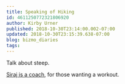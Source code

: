 ```yaml
---
title: Speaking of Hiking
id: 4611250772321806920
author: Kirby Urner
published: 2018-10-30T23:14:00.002-07:00
updated: 2018-10-30T23:15:39.638-07:00
blog: bizmo_diaries
tags: 
---
```


Talk about steep.

[Siraj is a coach](https://worldgame.blogspot.com/2018/03/youtube-teachers.html), for those wanting a workout.
